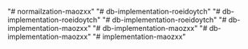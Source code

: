 "# normailzation-maozxx" 
"# db-implementation-roeidoytch" 
"# db-implementation-roeidoytch" 
"# db-implementation-roeidoytch" 
"# db-implementation-maozxx" 
"# db-implementation-maozxx" 
"# db-implementation-maozxx" 
"# implementation-maozxx" 
